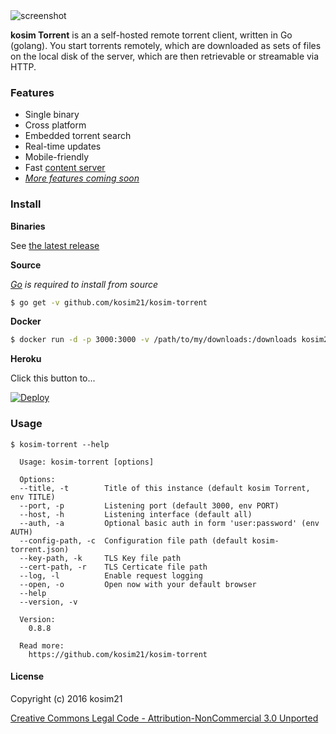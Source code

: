<img src="https://cloud.githubusercontent.com/assets/633843/9855504/f30a715c-5b51-11e5-83f3-f4fab03e5459.png" alt="screenshot"/>

**kosim Torrent** is an a self-hosted remote torrent client, written in Go (golang). You start torrents remotely, which are downloaded as sets of files on the local disk of the server, which are then retrievable or streamable via HTTP.

### Features

* Single binary
* Cross platform
* Embedded torrent search
* Real-time updates
* Mobile-friendly
* Fast [content server](http://golang.org/pkg/net/http/#ServeContent)
* [*More features coming soon*](https://github.com/kosim21/kosim-torrent/labels/core-feature)

### Install

**Binaries**

See [the latest release](https://github.com/kosim21/kosim-torrent/releases/latest)

**Source**

*[Go](https://golang.org/dl/) is required to install from source*

``` sh
$ go get -v github.com/kosim21/kosim-torrent
```

**Docker**

``` sh
$ docker run -d -p 3000:3000 -v /path/to/my/downloads:/downloads kosim21/kosim-torrent
```

**Heroku**

Click this button to...

[![Deploy](https://www.herokucdn.com/deploy/button.png)](https://heroku.com/deploy)

### Usage

```
$ kosim-torrent --help

  Usage: kosim-torrent [options]

  Options:
  --title, -t        Title of this instance (default kosim Torrent, env TITLE)
  --port, -p         Listening port (default 3000, env PORT)
  --host, -h         Listening interface (default all)
  --auth, -a         Optional basic auth in form 'user:password' (env AUTH)
  --config-path, -c  Configuration file path (default kosim-torrent.json)
  --key-path, -k     TLS Key file path
  --cert-path, -r    TLS Certicate file path
  --log, -l          Enable request logging
  --open, -o         Open now with your default browser
  --help
  --version, -v

  Version:
    0.8.8

  Read more:
    https://github.com/kosim21/kosim-torrent

```

#### License

Copyright (c) 2016 kosim21

[Creative Commons Legal Code - Attribution-NonCommercial 3.0 Unported](LICENSE)
